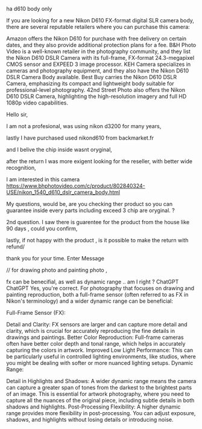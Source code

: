 ha d610 body only

If you are looking for a new Nikon D610 FX-format digital SLR camera body, there are several reputable retailers where you can purchase this camera:

Amazon offers the Nikon D610 for purchase with free delivery on certain dates, and they also provide additional protection plans for a fee​​.
B&H Photo Video is a well-known retailer in the photography community, and they list the Nikon D610 DSLR Camera with its full-frame, FX-format 24.3-megapixel CMOS sensor and EXPEED 3 image processor​​.
KEH Camera specializes in cameras and photography equipment, and they also have the Nikon D610 DSLR Camera Body available​​.
Best Buy carries the Nikon D610 DSLR Camera, emphasizing its compact and lightweight body suitable for professional-level photography​​.
42nd Street Photo also offers the Nikon D610 DSLR Camera, highlighting the high-resolution imagery and full HD 1080p video capabilities​​.

Hello sir, 

I am not a profesional, was using nikon d3200 for many years, 

lastly I have purchased used nikond610 from backmarket.fr 

and I belive the chip inside wasnt oryginal, 

after the return I was more exigent looking for the reseller, with better wide recognition, 

I am interested in this camera 
https://www.bhphotovideo.com/c/product/802840324-USE/nikon_1540_d610_dslr_camera_body.html

My questions, would be, are you checking ther product so you can guarantee inside every parts including exceed 3 chip are oryginal. ? 

2nd question. I saw there is guarentee for the product from the house like 90 days , could you confirm, 

lastly, if not happy with the product , is it possible to make the return with refund/ 

thank you for your time.
Enter Message

//
for drawing photo and painting photo , 

fx can be benecifial, as well as dynamic range .. am I right ? 
ChatGPT
ChatGPT
Yes, you're correct. For photography that focuses on drawing and painting reproduction, both a full-frame sensor (often referred to as FX in Nikon's terminology) and a wider dynamic range can be beneficial:

Full-Frame Sensor (FX):

Detail and Clarity: FX sensors are larger and can capture more detail and clarity, which is crucial for accurately reproducing the fine details in drawings and paintings.
Better Color Reproduction: Full-frame cameras often have better color depth and tonal range, which helps in accurately capturing the colors in artwork.
Improved Low Light Performance: This can be particularly useful in controlled lighting environments, like studios, where you might be dealing with softer or more nuanced lighting setups.
Dynamic Range:

Detail in Highlights and Shadows: A wider dynamic range means the camera can capture a greater span of tones from the darkest to the brightest parts of an image. This is essential for artwork photography, where you need to capture all the nuances of the original piece, including subtle details in both shadows and highlights.
Post-Processing Flexibility: A higher dynamic range provides more flexibility in post-processing. You can adjust exposure, shadows, and highlights without losing details or introducing noise.